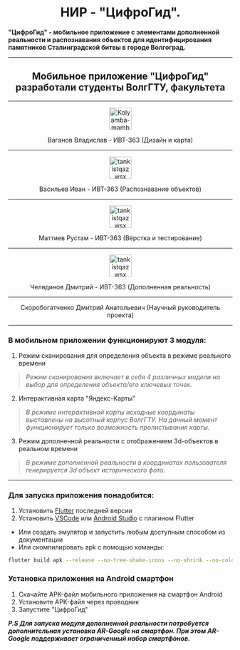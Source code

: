 <h1 align="center">НИР - "ЦифроГид".</h1>

<p style="font-weight:bold">"ЦифроГид" - мобильное приложение с элементами дополненной реальности и распознавания объектов для идентифицирования памятников Сталинградской битвы в городе Волгоград.</p>

---
<h2 align="center">
Мобильное приложение "ЦифроГид" разработали студенты ВолгГТУ, факультета 
</h2>

---
<p align="center">
   <a href="https://github.com/VladislavGrom1"><img src="https://avatars.githubusercontent.com/u/108086934?v=4" alt="Kolyamba-mamba" width="50" height="50"> </a>
</p>
<p align="center">Ваганов Владислав - ИВТ-363 (Дизайн и карта)</p>

---
<p align="center">
    <a href="https://github.com/B-es"><img src="https://avatars.githubusercontent.com/u/104147126?v=4" alt="tankistqazwsx" width="50" height="50"> </a>
</p>
<p align="center">Васильев Иван - ИВТ-363 (Распознавание объектов)</p>

---
<p align="center">
    <a href="https://github.com/lizard222"><img src="https://avatars.githubusercontent.com/u/108584139?v=4" alt="tankistqazwsx" width="50" height="50"> </a>
</p>
<p align="center">Маттиев Рустам - ИВТ-363 (Вёрстка и тестирование)</p>

---
<p align="center">
    <a href="https://github.com/Chilik78"><img src="https://avatars.githubusercontent.com/u/104494266?v=4" alt="tankistqazwsx" width="50" height="50"> </a>
</p>
<p align="center">Челядинов Дмитрий - ИВТ-363 (Дополненная реальность)</p>

---
<p align="center">Скоробогатченко Дмитрий Анатольевич (Научный руководитель проекта)</p>

</div>

---


### В мобильном приложении функционируют 3 модуля:
1) Режим сканирования для определения объекта в режиме реального времени
> _Режим сканирования включает в себя 4 различных модели на выбор для определения объекта/его ключевых точек._
2) Интерактивная карта "Яндекс-Карты"
> _В режиме интерактивной карты исходные координаты выставлены на высотный корпус ВолгГТУ. На данный момент функционирует только возможность пролистывания карты._
3) Режим дополненной реальности с отображением 3d-объектов в реальном времени
> _В режиме дополненной реальности в координатах пользователя генерируется 3d объект исторического фото._

---

### Для запуска приложения понадобится:
1) Установить [Flutter](https://docs.flutter.dev/get-started/install) последней версии
2) Установить [VSCode](https://code.visualstudio.com) или [Android Studio](https://developer.android.com/studio) с плагином Flutter
- Или создать эмулятор и запустить любым доступным способом из документации
- Или скомпилировать apk с помощью команды:
```bash
flutter build apk --release --no-tree-shake-icons --no-shrink --no-color -t lib/main.dart
```

### Установка приложения на Android смартфон
1) Скачайте APK-файл мобильного приложения на смартфон Android
2) Установите APK-файл через проводник
3) Запустите "ЦифроГид"

**_P.S Для запуска модуля дополненной реальности потребуется дополнительная установка AR-Google на смартфон. При этом AR-Google поддерживает ограниченный набор смартфонов._**


